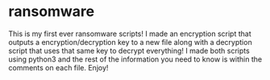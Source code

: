 # ransomware
This is my first ever ransomware scripts! I made an encryption script that outputs a encryption/decryption key to a new file along with a decryption script
that uses that same key to decrypt everything! I made both scripts using python3 and the rest of the information you need to know is within the comments
on each file. Enjoy!
